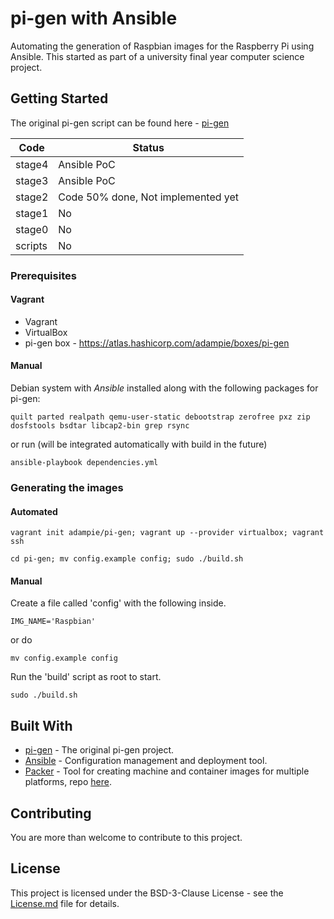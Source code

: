 # pi-gen with Ansible

Automating the generation of Raspbian images for the Raspberry Pi using Ansible.
This started as part of a university final year computer science project.

## Getting Started

The original pi-gen script can be found here - [pi-gen](https://github.com/RPi-Distro/pi-gen)

|Code|Status|
|----|--------------|
|stage4| Ansible PoC |
|stage3| Ansible PoC |
|stage2| Code 50% done, Not implemented yet|
|stage1| No |
|stage0| No |
|scripts| No |

### Prerequisites
#### Vagrant
- Vagrant
- VirtualBox
- pi-gen box - https://atlas.hashicorp.com/adampie/boxes/pi-gen

#### Manual
Debian system with *Ansible* installed along with the following packages for pi-gen:
```
quilt parted realpath qemu-user-static debootstrap zerofree pxz zip dosfstools bsdtar libcap2-bin grep rsync
```
or run (will be integrated automatically with build in the future)
```
ansible-playbook dependencies.yml
```
### Generating the images
#### Automated
```
vagrant init adampie/pi-gen; vagrant up --provider virtualbox; vagrant ssh

cd pi-gen; mv config.example config; sudo ./build.sh
```
#### Manual
Create a file called 'config' with the following inside.
```
IMG_NAME='Raspbian'
```
or do
```
mv config.example config
```

Run the 'build' script as root to start.
```
sudo ./build.sh
```

## Built With
* [pi-gen](https://github.com/RPi-Distro/pi-gen) - The original pi-gen project.
* [Ansible](https://www.ansible.com/) - Configuration management and deployment tool.
* [Packer](https://www.packer.io/) - Tool for creating machine and container images for multiple platforms, repo [here](https://github.com/adampie/pi-gen-packer).

## Contributing
You are more than welcome to contribute to this project.

## License
This project is licensed under the BSD-3-Clause License - see the [License.md](License.md) file for details.
